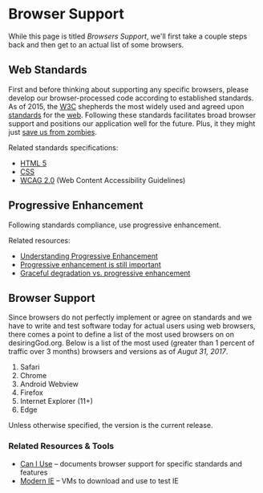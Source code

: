 # Browser Support

While this page is titled _Browsers Support_, we'll first take a couple steps back and then get to an actual list of some browsers.

## Web Standards

First and before thinking about supporting any specific browsers, please develop our browser-processed code according to established standards. As of 2015, the [W3C](http://www.w3.org) shepherds the most widely used and agreed upon [standards](http://www.w3.org/standards/) for the [web](http://www.w3.org/standards/webdesign/). Following these standards facilitates broad browser support and positions our application well for the future. Plus, it they might just [save us from zombies](https://vimeo.com/110256895).

Related standards specifications:

- [HTML 5](http://www.w3.org/TR/2014/REC-html5-20141028/)
- [CSS](http://www.w3.org/Style/CSS/)
- [WCAG 2.0](http://www.w3.org/TR/2008/REC-WCAG20-20081211/) (Web Content Accessibility Guidelines)

## Progressive Enhancement

Following standards compliance, use progressive enhancement.

Related resources:

- [Understanding Progressive Enhancement](http://alistapart.com/article/understandingprogressiveenhancement)
- [Progressive enhancement is still important](https://jakearchibald.com/2013/progressive-enhancement-still-important/)
- [Graceful degradation vs. progressive enhancement](https://docs.webplatform.org/wiki/tutorials/graceful_degradation_versus_progressive_enhancement)

## Browser Support

Since browsers do not perfectly implement or agree on standards and we have to write and test software today for actual users using web browsers, there comes a point to define a list of the most used browsers on on desiringGod.org. Below is a list of the most used (greater than 1 percent of traffic over 3 months) browsers and versions as of _Augut 31, 2017_.

1. Safari
2. Chrome
3. Android Webview
4. Firefox
5. Internet Explorer (11+)
6. Edge

Unless otherwise specified, the version is the current release.

### Related Resources & Tools

- [Can I Use](http://caniuse.com) – documents browser support for specific standards and features
- [Modern IE](http://dev.modern.ie) – VMs to download and use to test IE

